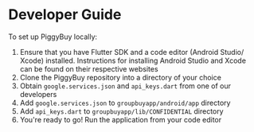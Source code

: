 # Developer Guide

To set up PiggyBuy locally:
1. Ensure that you have Flutter SDK and a code editor (Android Studio/ Xcode) installed. Instructions for installing Android Studio and Xcode can be found on their respective websites
1. Clone the PiggyBuy repository into a directory of your choice
1. Obtain `google.services.json` and `api_keys.dart` from one of our developers
1. Add `google.services.json` to `groupbuyapp/android/app` directory
1. Add `api_keys.dart` to `groupbuyapp/lib/CONFIDENTIAL` directory
1. You're ready to go! Run the application from your code editor
